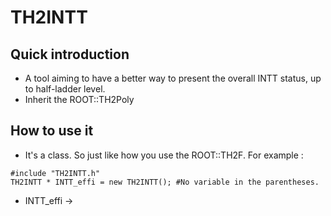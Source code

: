 # TH2INTT

## Quick introduction
* A tool aiming to have a better way to present the overall INTT status, up to half-ladder level. 
* Inherit the ROOT::TH2Poly

## How to use it
* It's a class. So just like how you use the ROOT::TH2F. For example : 
```
#include "TH2INTT.h"
TH2INTT * INTT_effi = new TH2INTT(); #No variable in the parentheses.

```
* INTT_effi -> 

